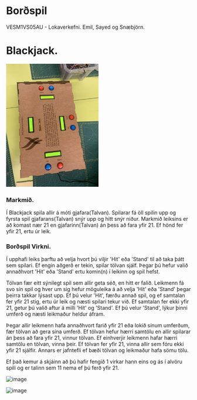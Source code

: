 # Borðspil
VESM1VS05AU - Lokaverkefni. 
Emil, Sayed og Snæbjörn.

# Blackjack.
<img src="https://github.com/Em1l0/Bordspil/blob/main/myndir/FinishedBox.jpeg" width="50%" height="50%">

### Markmið.
Í Blackjack spila allir á móti gjafara(Talvan). Spilarar fá öll spilin upp og fyrsta spil gjafarans(Talvan) snýr upp og hitt snýr niður. Markmið leiksins er að komast nær 21 en gjafarinn(Talvan) án þess að fara yfir 21. Ef hönd fer yfir 21, ertu úr leik.

### Borðspil Virkni.
Í upphafi leiks þarftu að velja hvort þú viljir 'Hit' eða 'Stand' til að taka þátt sem spilari. Ef engin aðgerð er tekin, spilar tölvan sjálf. Þegar þú hefur valið annaðhvort 'Hit' eða 'Stand' ertu komin(n) í leikinn og spil hefst.

Tölvan fær eitt sýnilegt spil sem allir geta séð, en hitt er falið. Leikmenn fá svo sín spil og hver um sig hefur möguleika á að velja 'Hit' eða 'Stand' þegar þeirra takkar lýsast upp. Ef þú velur 'Hit', færðu annað spil, og ef samtalan fer yfir 21 stig, ertu úr leik og næsti spilari tekur við. Ef samtalan fer ekki yfir 21, getur þú valið aftur á milli 'Hit' og 'Stand'. Ef þú velur 'Stand', lýkur þinni umferð og næsti leikmaður heldur áfram.

Þegar allir leikmenn hafa annaðhvort farið yfir 21 eða lokið sínum umferðum, fær tölvan að gera sína umferð. Ef tölvan hefur hærri samtölu en allir spilarar án þess að fara yfir 21, vinnur tölvan. Ef einhverjir leikmenn hafar hærri samtölu en tölvan, vinna þeir. Ef tölvan fer yfir 21, vinna allir sem fóru ekki yfir 21 sjálfir. Annars er jafntefli ef bæði tölvan og leikmaður hafa sömu tölu.


Ef það kemur á skjáinn að þú hafir fengið 1 virkar hann eins og ás í alvöru spili og er talinn sem 11 nema ef þú ferð yfir 21.


![image](https://github.com/user-attachments/assets/e57610b5-51e4-4206-91fa-f0d04b00f391)

![image](https://github.com/user-attachments/assets/b150e7f2-1419-4210-bb82-2888da8fa88d)
